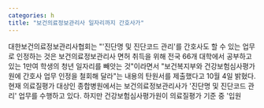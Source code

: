 ```yaml
---
categories: h
title: "보건의료정보관리사 일자리까지 간호사가"
---
```

대한보건의료정보관리사협회는 "&#39;진단명 및 진단코드 관리&#39;를 간호사도 할 수 있는 업무로 인정하는 것은 보건의료정보관리사 면허 취득을 위해 전국 66개 대학에서 공부하고 있는 1만여 학생의 청년 일자리를 빼앗는 것"이라면서 "보건복지부와 건강보험심사평가원에 간호사 업무 인정을 철회해 달라"는 내용의 탄원서를 제출했다고 10월 4일 밝혔다.현재 의료질평가 대상인 종합병원에서는 보건의료정보관리사가 &#39;진단명 및 진단코드 관리&#39; 업무를 수행하고 있다. 하지만 건강보험심사평가원이 의료질평가 기준 중 &#39;입원